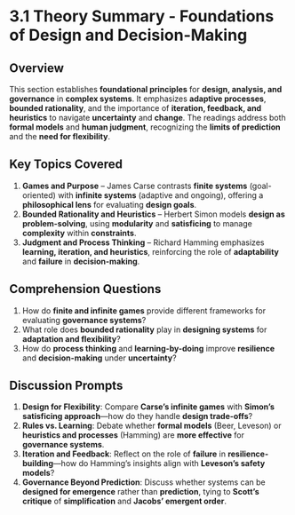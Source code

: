 # 3.1 Theory Summary - Foundations of Design and Decision-Making

## Overview
This section establishes **foundational principles** for **design, analysis, and governance** in **complex systems**. It emphasizes **adaptive processes**, **bounded rationality**, and the importance of **iteration, feedback, and heuristics** to navigate **uncertainty** and **change**. The readings address both **formal models** and **human judgment**, recognizing the **limits of prediction** and the **need for flexibility**.

## Key Topics Covered
1. **Games and Purpose** – James Carse contrasts **finite systems** (goal-oriented) with **infinite systems** (adaptive and ongoing), offering a **philosophical lens** for evaluating **design goals**.  
2. **Bounded Rationality and Heuristics** – Herbert Simon models **design as problem-solving**, using **modularity** and **satisficing** to manage **complexity** within **constraints**.  
3. **Judgment and Process Thinking** – Richard Hamming emphasizes **learning, iteration, and heuristics**, reinforcing the role of **adaptability** and **failure** in **decision-making**.

## Comprehension Questions
1. How do **finite and infinite games** provide different frameworks for evaluating **governance systems**?  
2. What role does **bounded rationality** play in **designing systems** for **adaptation and flexibility**?  
3. How do **process thinking** and **learning-by-doing** improve **resilience** and **decision-making** under **uncertainty**?  

## Discussion Prompts
1. **Design for Flexibility**: Compare **Carse’s infinite games** with **Simon’s satisficing approach**—how do they handle **design trade-offs**?  
2. **Rules vs. Learning**: Debate whether **formal models** (Beer, Leveson) or **heuristics and processes** (Hamming) are **more effective** for **governance systems**.  
3. **Iteration and Feedback**: Reflect on the role of **failure** in **resilience-building**—how do Hamming’s insights align with **Leveson’s safety models**?  
4. **Governance Beyond Prediction**: Discuss whether systems can be **designed for emergence** rather than **prediction**, tying to **Scott’s critique** of **simplification** and **Jacobs’ emergent order**.

